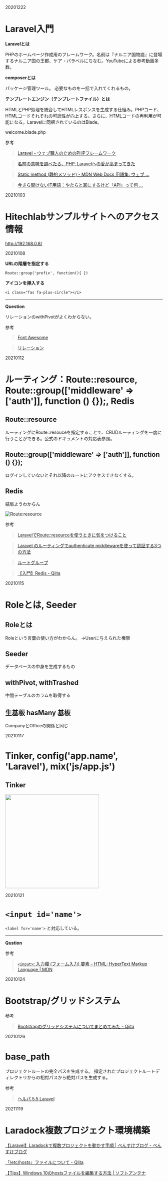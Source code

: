 20201222

# Laravel入門
__Laravelとは__

PHPのホームページ作成用のフレームワーク。名前は『ナルニア国物語』に登場するナルニア国の王都、ケア・パラベルにちなむ。YouTubeによる参考動画多数。

__composerとは__

パッケージ管理ツール。
必要なものを一括で入れてくれるもの。

__テンプレートエンジン（テンプレートファイル）とは__

HTMLとPHP処理を統合してHTMLレスポンスを生成する仕組み。PHPコード、HTMLコードそれぞれの可読性が向上する。さらに、HTMLコードの再利用が可能になる。Laravelに同梱されているのはBlade。

welcome.blade.php

参考
>[Laravel - ウェブ職人のためのPHPフレームワーク](http://laravel.jp/)

>[名前の意味を調べたら、PHP, Laravelへの愛が高まってきた](https://qiita.com/yohei_tanaka/items/ed4b216906e82e92c55e)

>[Static method (静的メソッド) - MDN Web Docs 用語集: ウェブ ...](https://developer.mozilla.org/ja/docs/Glossary/Static_method)

>[今さら聞けないIT用語：やたらと耳にするけど「API」って何 ...](https://data.wingarc.com/what-is-api-16084)

20210103

# Hitechlabサンプルサイトへのアクセス情報

http://192.168.0.8/

20210108

__URLの階層を指定する__


`Route::group('prefix', function(){
})`

__アイコンを挿入する__

`<i class="fas fa-plus-circle"></i>`

___

__Question__

リレーションのwithPivotがよくわからない。

参考
>[Font Awesome](https://fontawesome.com/icons?d=gallery)

>[リレーション](https://readouble.com/laravel/6.x/ja/eloquent-relationships.html)

20210112

# ルーティング：Route::resource, Route::group(['middleware' => ['auth']], function () {});, Redis

## Route::resource

ルーティングにRoute::resouceを指定することで、CRUDルーティングを一度に行うことができる。公式のドキュメントの対応表参照。

## Route::group(['middleware' => ['auth']], function () {});

ログインしていないとそれ以降のルートにアクセスできなくする。

## Redis

結局ようわからん

![Route:resource](https://qiita-user-contents.imgix.net/https%3A%2F%2Fqiita-image-store.s3.amazonaws.com%2F0%2F176572%2Fca4ad251-af3c-9195-4934-ad587fe184e8.png?ixlib=rb-1.2.2&auto=format&gif-q=60&q=75&s=7790398f657b1372b157e0230e8fe069)

参考
>[LaravelでRoute::resourceを使うときに気をつけること](https://qiita.com/sympe/items/9297f41d5f7a9d91aa11)

>[Laravel のルーティングでauthenticate middlewareを使って認証する3つの方法](https://qiita.com/yamotuki/items/b96978f8e379e285ecb6)

>[ルートグループ](https://readouble.com/laravel/5.2/ja/routing.html)

>[【入門】Redis - Qiita](https://qiita.com/wind-up-bird/items/f2d41d08e86789322c71)

20210115

# Roleとは, Seeder

## Roleとは

Roleという言葉の使い方がわからん。
→Userに与えられた権限

## Seeder

データベースの中身を生成するもの

## withPivot, withTrashed

中間テーブルのカラムを取得する

## 生基板 hasMany 基板

CompanyとOfficeの関係と同じ

20210117

# Tinker, config('app.name', 'Laravel'), mix('js/app.js')

## Tinker

<image src="images\Tinker.png" width="300" style="margin: 0 auto;">

20210121

# `<input id='name'>`

`<label for='name'>`
と対応している。

___

__Qustion__

参考
>[`<input>`: 入力欄 (フォーム入力) 要素 - HTML: HyperText Markup Language | MDN](https://developer.mozilla.org/ja/docs/Web/HTML/Element/input)

20210124

# Bootstrap/グリッドシステム

参考
>[Bootstrapのグリッドシステムについてまとめてみた - Qiita](https://qiita.com/akatsuki174/items/53b7367b04ed0b066bbf)

20210126

# base_path

プロジェクトルートの完全パスを生成する。
指定されたプロジェクトルートディレクトリからの相対パスから絶対パスを生成する。

参考
>[ヘルパ 5.5 Laravel](https://readouble.com/laravel/5.5/ja/helpers.html#method-base-path)

20211119

# Laradock複数プロジェクト環境構築

[【Laravel】Laradockで複数プロジェクトを動かす手順 | ぺんすけブログ - ぺんすけブログ](https://pensuke.work/posts/laradock-multiproject/)

[「/etc/hosts」ファイルについて - Qiita](https://qiita.com/hirokik-0076/items/830f18ed733e65defa58)

[【Tips】Windows 10のhostsファイルを編集する方法 | ソフトアンテナ](https://softantenna.com/wp/tips/windows-edit-hosts/)